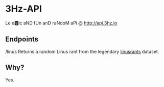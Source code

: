 # 3Hz-API
Le e:b:ic aND fUn anD raNdoM aPi @ http://api.3hz.io

## Endpoints
/linus
Returns a random Linus rant from the legendary [linusrants](https://github.com/corollari/linusrants) dataset.

## Why?
Yes.
